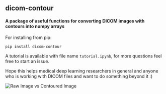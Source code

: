 ## dicom-contour

#### A package of useful functions for converting DICOM images with contours into numpy arrays

For installing from pip:

`pip install dicom-contour`

A tutorial is available with file name `tutorial.ipynb`, for more questions feel free to start an issue.

Hope this helps medical deep learning researchers in general and anyone who is working with DICOM files and want to do something beyond it :) 

![Raw Image vs Contoured Image]('https://github.com/KeremTurgutlu/dicom-contour/blob/master/images/dicom1.png "Logo Title Text 1")
